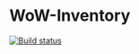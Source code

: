 # WoW-Inventory

[![Build status](https://build.appcenter.ms/v0.1/apps/a817c71f-fa9c-4630-9c5b-6d4f28d26590/branches/main/badge)](https://appcenter.ms)
